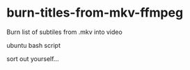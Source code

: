 # burn-titles-from-mkv-ffmpeg
Burn list of subtiles from .mkv into video

ubuntu bash script

sort out yourself...
